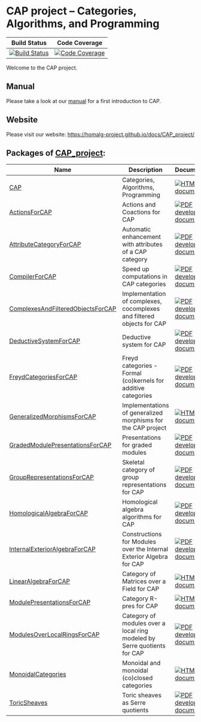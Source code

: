 <!-- BEGIN HEADER -->
# CAP project – Categories, Algorithms, and Programming

| Build Status | Code Coverage |
| ------------ | ------------- |
| [![Build Status][tests-img]][tests-url] | [![Code Coverage][codecov-img]][codecov-url] |

<!-- END HEADER -->

Welcome to the CAP project.

## Manual

Please take a look at our [manual](https://github.com/homalg-project/CAP_project/raw/master/Manual/CAPManual.pdf) for a first introduction to CAP.

## Website

Please visit our website: https://homalg-project.github.io/docs/CAP_project/
<!-- BEGIN FOOTER -->
## Packages of [CAP_project](/../../):
| Name | Description | Documentation |
| ---- | ----------- | ------------- |
| [CAP](CAP) | Categories, Algorithms, Programming | [![HTML stable documentation][docs-CAP-img]][docs-CAP-url] |
| [ActionsForCAP](ActionsForCAP) | Actions and Coactions for CAP | [![PDF development documentation][docs-ActionsForCAP-img]][docs-ActionsForCAP-url] |
| [AttributeCategoryForCAP](AttributeCategoryForCAP) | Automatic enhancement with attributes of a CAP category | [![PDF development documentation][docs-AttributeCategoryForCAP-img]][docs-AttributeCategoryForCAP-url] |
| [CompilerForCAP](CompilerForCAP) | Speed up computations in CAP categories | [![PDF development documentation][docs-CompilerForCAP-img]][docs-CompilerForCAP-url] |
| [ComplexesAndFilteredObjectsForCAP](ComplexesAndFilteredObjectsForCAP) | Implementation of complexes, cocomplexes and filtered objects for CAP | [![PDF development documentation][docs-ComplexesAndFilteredObjectsForCAP-img]][docs-ComplexesAndFilteredObjectsForCAP-url] |
| [DeductiveSystemForCAP](DeductiveSystemForCAP) | Deductive system for CAP | [![PDF development documentation][docs-DeductiveSystemForCAP-img]][docs-DeductiveSystemForCAP-url] |
| [FreydCategoriesForCAP](FreydCategoriesForCAP) | Freyd categories - Formal (co)kernels for additive categories | [![PDF development documentation][docs-FreydCategoriesForCAP-img]][docs-FreydCategoriesForCAP-url] |
| [GeneralizedMorphismsForCAP](GeneralizedMorphismsForCAP) | Implementations of generalized morphisms for the CAP project | [![HTML stable documentation][docs-GeneralizedMorphismsForCAP-img]][docs-GeneralizedMorphismsForCAP-url] |
| [GradedModulePresentationsForCAP](GradedModulePresentationsForCAP) | Presentations for graded modules | [![PDF development documentation][docs-GradedModulePresentationsForCAP-img]][docs-GradedModulePresentationsForCAP-url] |
| [GroupRepresentationsForCAP](GroupRepresentationsForCAP) | Skeletal category of group representations for CAP | [![PDF development documentation][docs-GroupRepresentationsForCAP-img]][docs-GroupRepresentationsForCAP-url] |
| [HomologicalAlgebraForCAP](HomologicalAlgebraForCAP) | Homological algebra algorithms for CAP | [![PDF development documentation][docs-HomologicalAlgebraForCAP-img]][docs-HomologicalAlgebraForCAP-url] |
| [InternalExteriorAlgebraForCAP](InternalExteriorAlgebraForCAP) | Constructions for Modules over the Internal Exterior Algebra for CAP | [![PDF development documentation][docs-InternalExteriorAlgebraForCAP-img]][docs-InternalExteriorAlgebraForCAP-url] |
| [LinearAlgebraForCAP](LinearAlgebraForCAP) | Category of Matrices over a Field for CAP | [![HTML stable documentation][docs-LinearAlgebraForCAP-img]][docs-LinearAlgebraForCAP-url] |
| [ModulePresentationsForCAP](ModulePresentationsForCAP) | Category R-pres for CAP | [![HTML stable documentation][docs-ModulePresentationsForCAP-img]][docs-ModulePresentationsForCAP-url] |
| [ModulesOverLocalRingsForCAP](ModulesOverLocalRingsForCAP) | Category of modules over a local ring modeled by Serre quotients for CAP | [![PDF development documentation][docs-ModulesOverLocalRingsForCAP-img]][docs-ModulesOverLocalRingsForCAP-url] |
| [MonoidalCategories](MonoidalCategories) | Monoidal and monoidal (co)closed categories | [![HTML stable documentation][docs-MonoidalCategories-img]][docs-MonoidalCategories-url] |
| [ToricSheaves](ToricSheaves) | Toric sheaves as Serre quotients | [![PDF development documentation][docs-ToricSheaves-img]][docs-ToricSheaves-url] |

[docs-CAP-img]: https://img.shields.io/badge/HTML-stable-blue.svg
[docs-CAP-url]: https://homalg-project.github.io/CAP_project/CAP/doc/chap0_mj.html

[docs-ActionsForCAP-img]: https://img.shields.io/badge/PDF-dev-blue.svg
[docs-ActionsForCAP-url]: /../../raw/doc/ActionsForCAP.pdf

[docs-AttributeCategoryForCAP-img]: https://img.shields.io/badge/PDF-dev-blue.svg
[docs-AttributeCategoryForCAP-url]: /../../raw/doc/AttributeCategoryForCAP.pdf

[docs-CompilerForCAP-img]: https://img.shields.io/badge/PDF-dev-blue.svg
[docs-CompilerForCAP-url]: /../../raw/doc/CompilerForCAP.pdf

[docs-ComplexesAndFilteredObjectsForCAP-img]: https://img.shields.io/badge/PDF-dev-blue.svg
[docs-ComplexesAndFilteredObjectsForCAP-url]: /../../raw/doc/ComplexesAndFilteredObjectsForCAP.pdf

[docs-DeductiveSystemForCAP-img]: https://img.shields.io/badge/PDF-dev-blue.svg
[docs-DeductiveSystemForCAP-url]: /../../raw/doc/DeductiveSystemForCAP.pdf

[docs-FreydCategoriesForCAP-img]: https://img.shields.io/badge/PDF-dev-blue.svg
[docs-FreydCategoriesForCAP-url]: /../../raw/doc/FreydCategoriesForCAP.pdf

[docs-GeneralizedMorphismsForCAP-img]: https://img.shields.io/badge/HTML-stable-blue.svg
[docs-GeneralizedMorphismsForCAP-url]: https://homalg-project.github.io/CAP_project/GeneralizedMorphismsForCAP/doc/chap0_mj.html

[docs-GradedModulePresentationsForCAP-img]: https://img.shields.io/badge/PDF-dev-blue.svg
[docs-GradedModulePresentationsForCAP-url]: /../../raw/doc/GradedModulePresentationsForCAP.pdf

[docs-GroupRepresentationsForCAP-img]: https://img.shields.io/badge/PDF-dev-blue.svg
[docs-GroupRepresentationsForCAP-url]: /../../raw/doc/GroupRepresentationsForCAP.pdf

[docs-HomologicalAlgebraForCAP-img]: https://img.shields.io/badge/PDF-dev-blue.svg
[docs-HomologicalAlgebraForCAP-url]: /../../raw/doc/HomologicalAlgebraForCAP.pdf

[docs-InternalExteriorAlgebraForCAP-img]: https://img.shields.io/badge/PDF-dev-blue.svg
[docs-InternalExteriorAlgebraForCAP-url]: /../../raw/doc/InternalExteriorAlgebraForCAP.pdf

[docs-LinearAlgebraForCAP-img]: https://img.shields.io/badge/HTML-stable-blue.svg
[docs-LinearAlgebraForCAP-url]: https://homalg-project.github.io/CAP_project/LinearAlgebraForCAP/doc/chap0_mj.html

[docs-ModulePresentationsForCAP-img]: https://img.shields.io/badge/HTML-stable-blue.svg
[docs-ModulePresentationsForCAP-url]: https://homalg-project.github.io/CAP_project/ModulePresentationsForCAP/doc/chap0_mj.html

[docs-ModulesOverLocalRingsForCAP-img]: https://img.shields.io/badge/PDF-dev-blue.svg
[docs-ModulesOverLocalRingsForCAP-url]: /../../raw/doc/ModulesOverLocalRingsForCAP.pdf

[docs-MonoidalCategories-img]: https://img.shields.io/badge/HTML-stable-blue.svg
[docs-MonoidalCategories-url]: https://homalg-project.github.io/CAP_project/MonoidalCategories/doc/chap0_mj.html

[docs-ToricSheaves-img]: https://img.shields.io/badge/PDF-dev-blue.svg
[docs-ToricSheaves-url]: /../../raw/doc/ToricSheaves.pdf

[tests-img]: https://github.com/homalg-project/CAP_project/workflows/Tests/badge.svg?branch=master
[tests-url]: https://github.com/homalg-project/CAP_project/actions?query=workflow%3ATests+branch%3Amaster

[codecov-img]: https://codecov.io/gh/homalg-project/CAP_project/branch/master/graph/badge.svg
[codecov-url]: https://codecov.io/gh/homalg-project/CAP_project
<!-- END FOOTER -->
